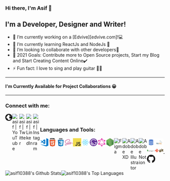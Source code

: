 ### Hi there, I'm Asif 👋

## I'm a Developer, Designer and Writer!

- 🔭 I’m currently working on a [Edvive][edvive.com]!💻
- 🌱 I’m currently learning ReactJs and NodeJs 💪
- 👯 I’m looking to collaborate with other developers🤝
- 🥅 2021 Goals: Contribute more to Open Source projects, Start my Blog and Start Creating Content Online✔️
- ⚡ Fun fact: I love to sing and play guitar 🧑‍🎤
---
#### I'm Currently Available for Project Collaborations 😀
---
### Connect with me:

[<img align="left" alt="asif" width="22px" src="https://raw.githubusercontent.com/iconic/open-iconic/master/svg/globe.svg" />][website]
[<img align="left" alt="asif | YouTube" width="22px" src="https://cdn.jsdelivr.net/npm/simple-icons@v3/icons/youtube.svg" />][youtube]
[<img align="left" alt="asif | Twitter" width="22px" src="https://cdn.jsdelivr.net/npm/simple-icons@v3/icons/twitter.svg" />][twitter]
[<img align="left" alt="asif | LinkedIn" width="22px" src="https://cdn.jsdelivr.net/npm/simple-icons@v3/icons/linkedin.svg" />][linkedin]
[<img align="left" alt="asif | Instagram" width="22px" src="https://cdn.jsdelivr.net/npm/simple-icons@v3/icons/instagram.svg" />][instagram]

<br />

### Languages and Tools:

[<img align="left" alt="Visual Studio Code" width="26px" src="https://raw.githubusercontent.com/github/explore/80688e429a7d4ef2fca1e82350fe8e3517d3494d/topics/visual-studio-code/visual-studio-code.png" />][website]

[<img align="left" alt="HTML5" width="26px" src="https://raw.githubusercontent.com/github/explore/80688e429a7d4ef2fca1e82350fe8e3517d3494d/topics/html/html.png" />][website]

[<img align="left" alt="CSS3" width="26px" src="https://raw.githubusercontent.com/github/explore/80688e429a7d4ef2fca1e82350fe8e3517d3494d/topics/css/css.png" />][website]

[<img align="left" alt="Sass" width="26px" src="https://raw.githubusercontent.com/github/explore/80688e429a7d4ef2fca1e82350fe8e3517d3494d/topics/sass/sass.png" />][website]

[<img align="left" alt="JavaScript" width="26px" src="https://raw.githubusercontent.com/github/explore/80688e429a7d4ef2fca1e82350fe8e3517d3494d/topics/javascript/javascript.png" />][website]

[<img align="left" alt="React" width="26px" src="https://raw.githubusercontent.com/github/explore/80688e429a7d4ef2fca1e82350fe8e3517d3494d/topics/react/react.png" />][website]

[<img align="left" alt="Gatsby" width="26px" src="https://raw.githubusercontent.com/github/explore/e94815998e4e0713912fed477a1f346ec04c3da2/topics/gatsby/gatsby.png" />][website]

[<img align="left" alt="GraphQL" width="26px" src="https://raw.githubusercontent.com/github/explore/80688e429a7d4ef2fca1e82350fe8e3517d3494d/topics/graphql/graphql.png" />][website]

[<img align="left" alt="Node.js" width="26px" src="https://raw.githubusercontent.com/github/explore/80688e429a7d4ef2fca1e82350fe8e3517d3494d/topics/nodejs/nodejs.png" />][website]

[<img align="left" alt="Figma" width="26px" src="https://cdn.freebiesupply.com/logos/thumbs/2x/figma-1-logo.png" />][website]

[<img align="left" alt="Adobe XD" width="26px" src="https://upload.wikimedia.org/wikipedia/commons/thumb/c/c2/Adobe_XD_CC_icon.svg/1200px-Adobe_XD_CC_icon.svg.png" />][website]

[<img align="left" alt="Adobe Illustrator" width="26px" src="https://upload.wikimedia.org/wikipedia/commons/thumb/f/fb/Adobe_Illustrator_CC_icon.svg/1051px-Adobe_Illustrator_CC_icon.svg.png" />][website]

[<img align="left" alt="Adobe Notion" width="26px" src="https://cdn.iconscout.com/icon/free/png-512/notion-1693557-1442598.png" />][website]

[<img align="left" alt="SQL" width="26px" src="https://raw.githubusercontent.com/github/explore/80688e429a7d4ef2fca1e82350fe8e3517d3494d/topics/sql/sql.png" />][website]

[<img align="left" alt="MySQL" width="26px" src="https://raw.githubusercontent.com/github/explore/80688e429a7d4ef2fca1e82350fe8e3517d3494d/topics/mysql/mysql.png" />][website]

[<img align="left" alt="MongoDB" width="26px" src="https://raw.githubusercontent.com/github/explore/80688e429a7d4ef2fca1e82350fe8e3517d3494d/topics/mongodb/mongodb.png" />][website]

[<img align="left" alt="Git" width="26px" src="https://raw.githubusercontent.com/github/explore/80688e429a7d4ef2fca1e82350fe8e3517d3494d/topics/git/git.png" />][website]

[<img align="left" alt="GitHub" width="26px" src="https://raw.githubusercontent.com/github/explore/78df643247d429f6cc873026c0622819ad797942/topics/github/github.png" />][website]

<br />
<br />

---

<img align="left" alt="asif10388's Github Stats" src="https://github-readme-stats.vercel.app/api?username=asif10388&show_icons=true&hide_border=true" />
<img align="left" alt="asif10388's Top Languages" src="https://github-readme-stats.vercel.app/api/top-langs/?username=asif10388&layout=compact" />


[website]: https://asifkhan.imfast.io/
[work in progress]: https://example.com/
[twitter]: https://twitter.com/asif10388
[youtube]: https://youtube.com/codeSTACKr
[instagram]: https://instagram.com/asif10388
[linkedin]: https://linkedin.com/in/asif10388
[webdevplaylist]: https://www.youtube.com/playlist?list=PLkwxH9e_vrAJ0WbEsFA9W3I1W-g_BTsbt
[jsplaylist]: https://www.youtube.com/playlist?list=PLkwxH9e_vrALRJKu7wfXby3MKeflhTu6B
[cssplaylist]: https://www.youtube.com/playlist?list=PLkwxH9e_vrALSdvZuEh6gqQdmDoDIoqz4
[reactplaylist]: https://www.youtube.com/playlist?list=PLkwxH9e_vrAK4TdffpxKY3QGyHCpxFcQ0
